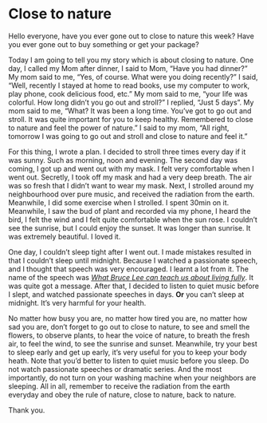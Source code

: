# Close to nature

Hello everyone, have you ever gone out to close to nature this week? Have you ever gone out to buy something or get your package?

 

Today I am going to tell you my story which is about closing to nature. One day, I called my Mom after dinner, I said to Mom, “Have you had dinner?” My mom said to me, “Yes, of course. What were you doing recently?” I said, “Well, recently I stayed at home to read books, use my computer to work, play phone, cook delicious food, etc.” My mom said to me, “your life was colorful. How long didn’t you go out and stroll?” I replied, “Just 5 days”. My mom said to me, “What? It was been a long time. You’ve got to go out and stroll. It was quite important for you to keep healthy. Remembered to close to nature and feel the power of nature.” I said to my mom, “All right, tomorrow I was going to go out and stroll and close to nature and feel it.”

 

For this thing, I wrote a plan. I decided to stroll three times every day if it was sunny. Such as morning, noon and evening. The second day was coming, I got up and went out with my mask. I felt very comfortable when I went out. Secretly, I took off my mask and had a very deep breath. The air was so fresh that I didn’t want to wear my mask. Next, I strolled around my neighbourhood over pure music, and received the radiation from the earth. Meanwhile, I did some exercise when I strolled. I spent 30min on it. Meanwhile, I saw the bud of plant and recorded via my phone, I heard the bird, I felt the wind and I felt quite comfortable when the sun rose. I couldn’t see the sunrise, but I could enjoy the sunset. It was longer than sunrise. It was extremely beautiful. I loved it.

 

One day, I couldn’t sleep tight after I went out. I made mistakes resulted in that I couldn’t sleep until midnight. Because I watched a passionate speech, and I thought that speech was very encouraged. I learnt a lot from it. The name of the speech was [*What Bruce Lee can teach us about living fully*](https://www.ted.com/talks/shannon_lee_what_bruce_lee_can_teach_us_about_living_fully). It was quite got a message. After that, I decided to listen to quiet music before I slept, and watched passionate speeches in days. **Or** you can’t sleep at midnight. It’s very harmful for your health.

 

No matter how busy you are, no matter how tired you are, no matter how sad you are, don’t forget to go out to close to nature, to see and smell the flowers, to observe plants, to hear the voice of nature, to breath the fresh air, to feel the wind, to see the sunrise and sunset. Meanwhile, try your best to sleep early and get up early, it’s very useful for you to keep your body heath. Note that you’d better to listen to quiet music before you sleep. Do not watch passionate speeches or dramatic series. And the most importantly, do not turn on your washing machine when your neighbors are sleeping. All in all, remember to receive the radiation from the earth everyday and obey the rule of nature, close to nature, back to nature.

 

Thank you.